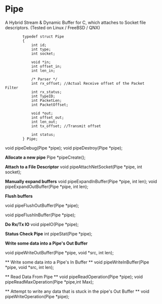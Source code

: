 # Pipe
A Hybrid Stream &amp; Dynamic Buffer for C, which attaches to Socket file descriptors. (Tested on Linux / FreeBSD / QNX) 

			typedef struct Pipe
			{
				int id;
				int type;
				int socket;

				void *in;
				int offset_in;
				int len_in;

				/* Parser */
				int rx_offset; //Actual Receive offset of the Packet Filter	
				int rx_status;
				int TypeID;
				int PacketLen;
				int PacketOffset;

				void *out;
				int offset_out;
				int len_out;
				int tx_offset; //Transmit offset

				int status;
			} Pipe;

void pipeDebug(Pipe *pipe);
void pipeDestroy(Pipe *pipe);

**Allocate a new pipe** 
Pipe *pipeCreate();

**Attach to a File Descriptor** 
void pipeAttachNetSocket(Pipe *pipe, int socket);

**Manually expand buffers** 
void pipeExpandInBuffer(Pipe *pipe, int len);
void pipeExpandOutBuffer(Pipe *pipe, int len);


**Flush buffers** 


void pipeFlushOutBuffer(Pipe *pipe);

void pipeFlushInBuffer(Pipe *pipe);


**Do Rx/Tx IO** 
void pipeIO(Pipe *pipe);


**Status Check Pipe**
int pipeStat(Pipe *pipe);


**Write some data into a Pipe's Out Buffer** 

void pipeWriteOutBuffer(Pipe *pipe, void *src, int len);



** Write some data into a Pipe's In Buffer ** 
void pipeWriteInBuffer(Pipe *pipe, void *src, int len);

** Read Data From Pipe **
void pipeReadOperation(Pipe *pipe);
void pipeReadMaxOperation(Pipe *pipe,int Max);

** Attempt to write any data that is stuck in the pipe's Out Buffer **
void pipeWriteOperation(Pipe *pipe);
